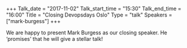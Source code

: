 +++
Talk_date = "2017-11-02"
Talk_start_time = "15:30"
Talk_end_time = "16:00"
Title = "Closing Devopsdays Oslo"
Type = "talk"
Speakers = ["mark-burgess"]
+++

We are happy to present Mark Burgess as our closing speaker. He ‘promises’ that he will give a stellar talk!

